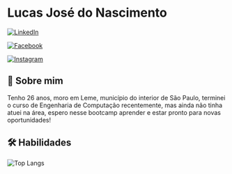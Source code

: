 # Lucas José do Nascimento
[![LinkedIn](https://img.shields.io/badge/LinkedIn-000?style=for-the-badge&logo=linkedin&logoColor=0E76A8)](https://www.linkedin.com/in/lucas-josé-do-nascimento-79a33b160/)

[![Facebook](https://img.shields.io/badge/Facebook-000?style=for-the-badge&logo=facebook)](https://www.facebook.com/lucas.jose.19/)

[![Instagram](https://img.shields.io/badge/Instagram-000?style=for-the-badge&logo=instagram)](https://www.instagram.com/lucas.jose.19/)

## 🚀 Sobre mim
Tenho 26 anos, moro em Leme, município do interior de São Paulo, terminei o curso de Engenharia de Computação recentemente, mas ainda não tinha atuei na área, espero nesse bootcamp aprender e estar pronto para novas oportunidades!

## 🛠 Habilidades
![Top Langs](https://github-readme-stats-git-masterrstaa-rickstaa.vercel.app/api/top-langs/?username=lucasspleme&layout=compact&bg_color=000&border_color=30A3DC&title_color=E94D5F&&hide_title=true&text_color=FFF)
